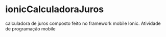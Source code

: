# ionicCalculadoraJuros
calculadora de juros composto feito no framework mobile Ionic. Atividade de programação mobile

